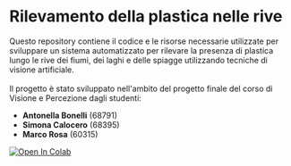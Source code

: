 # Rilevamento della plastica nelle rive

Questo repository contiene il codice e le risorse necessarie utilizzate per sviluppare un sistema automatizzato per rilevare la presenza di plastica lungo le rive dei fiumi, dei laghi e delle spiagge utilizzando tecniche di visione artificiale.
</br></br>
Il progetto è stato sviluppato nell'ambito del progetto finale del corso di Visione e Percezione dagli studenti:
- **Antonella Bonelli** (68791)
- **Simona Calocero** (68395)
- **Marco Rosa** (60315)



[![Open In Colab](https://colab.research.google.com/assets/colab-badge.svg)](https://colab.research.google.com/github/rosamarco/plastic_in_river_detector/blob/main/notebook.ipynb)